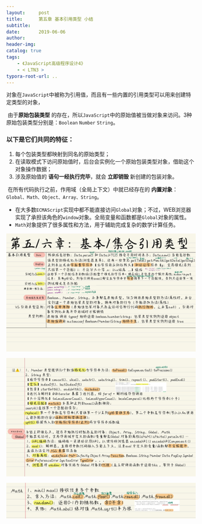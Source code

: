 ```yaml
---
layout:     post
title:      第五章 基本引用类型 小结
subtitle:  
date:       2019-06-06
author:     
header-img: 
catalog: true
tags:
    - 《JavaScript高级程序设计4》
    - < LTN3 >
typora-root-url: ..
---
```


​    对象在`JavaScript`中被称为引用值，而且有一些内置的引用类型可以用来创建特定类型的对象，

​    由于**原始包装类型** 的存在，所以`JavaScript`中的原始值被当做对象来访问。3种原始包装类型分别是：`Boolean` `Number` `String`。

### 以下是它们共同的特征：

1. 每个包装类型都映射到同名的原始类型；
2. 在读取模式下访问原始值时，后台会实例化一个原始包装类型对象，借助这个对象操作数据；
3. 涉及原始值的 **语句一经执行完毕**，就会 **立即销毁** 新创建的包装对象。

​    在所有代码执行之前，作用域（全局上下文）中就已经存在的 **内置对象**：`Global、Math、Object、Array、String`。

- 在大多数`ECMAScript`实现中都不能直接访问`Global`对象；不过，WEB浏览器实现了承担该角色的`window`对象。全局变量和函数都是`Global`对象的属性。
- `Math`对象提供了很多属性和方法，用于辅助完成复杂的数学计算任务。

![《红宝书》-13](/../img/assets_2023/《红宝书》-13.jpg)

![《红宝书》-14 2](/../img/assets_2023/《红宝书》-14.png)

![IMG_F7DF812F5B3E-1](/../img/assets_2023/IMG_F7DF812F5B3E-1.jpeg)

